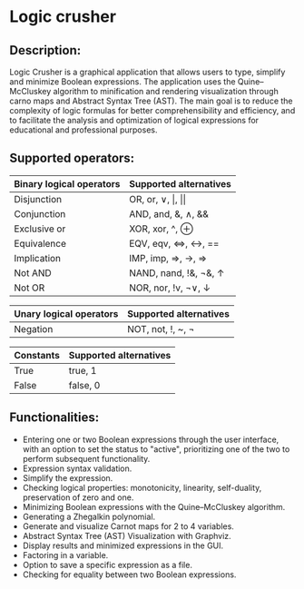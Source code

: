 # **Logic crusher**

## **Description:**

Logic Crusher is a graphical application that allows users to type, 
simplify and minimize Boolean expressions. The application uses the Quine–McCluskey algorithm to 
minification and rendering visualization through carno maps and Abstract Syntax Tree (AST). The main goal is to reduce the complexity of logic formulas for better comprehensibility and efficiency, and to facilitate the analysis and optimization of logical expressions for educational and professional purposes.

## **Supported operators:**

| Binary logical operators | Supported alternatives |
|----------|----------|
| Disjunction | OR, or, ∨, \|, \|\| |
| Conjunction |  AND, and, &, ∧, && |
| Exclusive or |  XOR, xor, ^, ⊕ |
| Equivalence | EQV, eqv, <=>, ↔, ==|
| Implication | IMP, imp, =>, →, ⇒|
| Not AND | NAND, nand, !&, ¬&, ↑ |
| Not OR | NOR, nor, !v, ¬∨, ↓ |

| Unary logical operators  | Supported alternatives |
|----------|----------|
| Negation | NOT, not, !, ~, ¬ |

| Constants  | Supported alternatives |
|----------|----------|
| True | true, 1 |
| False | false, 0 |

## **Functionalities:**

* Entering one or two Boolean expressions through the user interface, with an option to set the status to "active", prioritizing one of the two to perform subsequent functionality.
* Expression syntax validation.
* Simplify the expression.
* Checking logical properties: monotonicity, linearity, self-duality, preservation of zero and one.
* Minimizing Boolean expressions with the Quine–McCluskey algorithm.
* Generating a Zhegalkin polynomial.
* Generate and visualize Carnot maps for 2 to 4 variables.
* Abstract Syntax Tree (AST) Visualization with Graphviz.
* Display results and minimized expressions in the GUI.
* Factoring in a variable.
* Option to save a specific expression as a file.
* Checking for equality between two Boolean expressions.

<br><br> 

